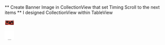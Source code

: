 ** Create Banner Image in CollectionView that set Timing Scroll to the next items
** I designed CollectionView within TableView

<img width="30px" src="./BannerCollectionTableView/IMG_2152.PNG" alt="image_name png" />

